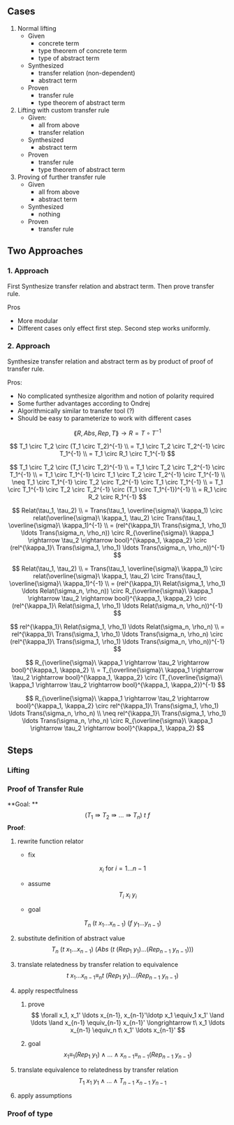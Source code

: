 ## Cases

1. Normal lifting
   * Given
     * concrete term
     * type theorem of concrete term
     * type of abstract term
   * Synthesized
     * transfer relation (non-dependent)
     * abstract term
   * Proven
     * transfer rule
     * type theorem of abstract term
2. Lifting with custom transfer rule
   * Given:
     * all from above
     * transfer relation
   * Synthesized
     * abstract term
   * Proven
     * transfer rule
     * type theorem of abstract term
3. Proving of further transfer rule
   * Given
     * all from above
     * abstract term
   * Synthesized
     * nothing
   * Proven
     * transfer rule

## Two Approaches

### 1. Approach

First Synthesize transfer relation and abstract term. Then prove transfer rule.

Pros

* More modular
* Different cases only effect first step. Second step works uniformly.

### 2. Approach

Synthesize transfer relation and abstract term as by product of proof of transfer rule.

Pros:

* No complicated synthesize algorithm and notion of polarity required
* Some further advantages according to Ondrej
* Algorithmically similar to transfer tool (?)
* Should be easy to parameterize to work with different cases


$$
\lang R, Abs, Rep, T \rang \longrightarrow R = T \circ T^{-1}
$$

$$
T_1 \circ T_2 \circ (T_1  \circ T_2)^{-1} \\
= T_1 \circ T_2  \circ T_2^{-1} \circ T_1^{-1} \\
= T_1 \circ R_1 \circ T_1^{-1}
$$

$$
T_1 \circ T_2 \circ (T_1 \circ T_2)^{-1} \\
= T_1 \circ T_2 \circ T_2^{-1} \circ T_1^{-1} \\
= T_1 \circ T_1^{-1} \circ T_1 \circ T_2 \circ T_2^{-1} \circ T_1^{-1} \\
\neq T_1 \circ T_1^{-1} \circ T_2 \circ T_2^{-1} \circ T_1 \circ T_1^{-1} \\
= T_1 \circ T_1^{-1} \circ T_2 \circ T_2^{-1} \circ (T_1 \circ T_1^{-1})^{-1} \\
= R_1 \circ R_2 \circ R_1^{-1}
$$

$$
Relat(\tau_1, \tau_2) \\
= Trans(\tau_1, \overline{\sigma}\ \kappa_1) \circ relat(\overline{\sigma}\ \kappa_1, \tau_2) \circ Trans(\tau_1, \overline{\sigma}\ \kappa_1)^{-1} \\
= (rel^{\kappa_1}\ Trans(\sigma_1, \rho_1) \ldots Trans(\sigma_n, \rho_n)) \circ R_{\overline{\sigma}\ \kappa_1 \rightarrow \tau_2 \rightarrow bool}^{\kappa_1, \kappa_2} \circ (rel^{\kappa_1}\ Trans(\sigma_1, \rho_1) \ldots Trans(\sigma_n, \rho_n))^{-1}
$$

$$
Relat(\tau_1, \tau_2) \\
= Trans(\tau_1, \overline{\sigma}\ \kappa_1) \circ relat(\overline{\sigma}\ \kappa_1, \tau_2) \circ Trans(\tau_1, \overline{\sigma}\ \kappa_1)^{-1} \\
= (rel^{\kappa_1}\ Relat(\sigma_1, \rho_1) \ldots Relat(\sigma_n, \rho_n)) \circ R_{\overline{\sigma}\ \kappa_1 \rightarrow \tau_2 \rightarrow bool}^{\kappa_1, \kappa_2} \circ (rel^{\kappa_1}\ Relat(\sigma_1, \rho_1) \ldots Relat(\sigma_n, \rho_n))^{-1}
$$

$$
rel^{\kappa_1}\ Relat(\sigma_1, \rho_1) \ldots Relat(\sigma_n, \rho_n) \\
= rel^{\kappa_1}\ Trans(\sigma_1, \rho_1) \ldots Trans(\sigma_n, \rho_n) \circ (rel^{\kappa_1}\ Trans(\sigma_1, \rho_1) \ldots Trans(\sigma_n, \rho_n))^{-1}
$$

$$
R_{\overline{\sigma}\ \kappa_1 \rightarrow \tau_2 \rightarrow bool}^{\kappa_1, \kappa_2} \\
= T_{\overline{\sigma}\ \kappa_1 \rightarrow \tau_2 \rightarrow bool}^{\kappa_1, \kappa_2}  \circ (T_{\overline{\sigma}\ \kappa_1 \rightarrow \tau_2 \rightarrow bool}^{\kappa_1, \kappa_2})^{-1}
$$

$$
R_{\overline{\sigma}\ \kappa_1 \rightarrow \tau_2 \rightarrow bool}^{\kappa_1, \kappa_2} \circ rel^{\kappa_1}\ Trans(\sigma_1, \rho_1) \ldots Trans(\sigma_n, \rho_n) \\
\neq rel^{\kappa_1}\ Trans(\sigma_1, \rho_1) \ldots Trans(\sigma_n, \rho_n) \circ R_{\overline{\sigma}\ \kappa_1 \rightarrow \tau_2 \rightarrow bool}^{\kappa_1, \kappa_2}
$$



## Steps

### Lifting

### Proof of Transfer Rule

**Goal: **
$$
(T_1 \Rrightarrow T_2 \Rrightarrow \ldots  \Rrightarrow T_n)\ t\ f
$$
**Proof**:

1. rewrite function relator

   * fix

   $$
   x_i\ \textsf{for}\ i = 1 \ldots n-1
   $$

   * assume
     $$
     T_i\ x_i\ y_i
     $$

   * goal

   $$
   T_n\ (t\ x_1 \ldots x_{n-1})\ (f\ y_1 \ldots y_{n-1})
   $$

2. substitute definition of abstract value
   $$
   T_n\ (t\ x_1 \ldots x_{n-1})\ (Abs\ (t\ (Rep_1\ y_1) \ldots (Rep_{n-1}\ y_{n-1})))
   $$

3. translate relatedness by transfer relation to equivalence 
   $$
   t\ x_1 \ldots x_{n-1} \equiv_n t\ (Rep_1\ y_1) \ldots (Rep_{n-1}\ y_{n-1})
   $$

4. apply respectfulness

   1. prove
      $$
      \forall x_1, x_1' \ldots x_{n-1}, x_{n-1}'\ldotp x_1 \equiv_1 x_1' \land \ldots \land x_{n-1} \equiv_{n-1} x_{n-1}' \longrightarrow t\ x_1 \ldots x_{n-1} \equiv_n t\ x_1' \ldots x_{n-1}'
      $$

   2. goal
      $$
      x_1 \equiv_1 (Rep_1\ y_1) \land \ldots \land x_{n-1} \equiv_{n-1} (Rep_{n-1}\ y_{n-1})
      $$

5. translate equivalence to relatedness by transfer relation
   $$
   T_1\ x_1\ y_1 \land \ldots \land T_{n-1}\ x_{n-1}\ y_{n-1}
   $$

6. apply assumptions

### Proof of type

